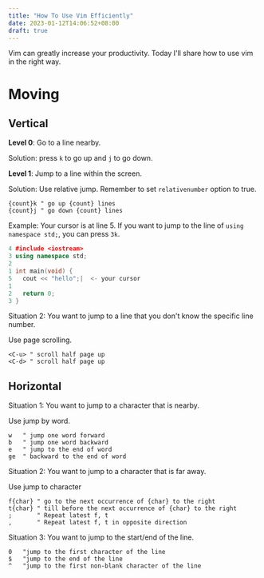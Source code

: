 ```yaml
---
title: "How To Use Vim Efficiently"
date: 2023-01-12T14:06:52+08:00
draft: true
---
```


Vim can greatly increase your productivity. Today I'll share how to use vim in the right way.

# Moving

## Vertical

**Level 0**: Go to a line nearby.

Solution: press `k` to go up and `j` to go down.

**Level 1**: Jump to a line within the screen.

Solution: Use relative jump. Remember to set `relativenumber` option to true.

```Vim
{count}k " go up {count} lines
{count}j " go down {count} lines 
```

Example:
Your cursor is at line 5. If you want to jump to the line of `using namespace std;`, you can press `3k`.

```cpp
4 #include <iostream>
3 using namespace std;
2 
1 int main(void) {
5   cout << "hello";|  <- your cursor
1
2   return 0;
3 }
```
Situation 2: You want to jump to a line that you don't know the specific line number.

Use page scrolling.

```Vim
<C-u> " scroll half page up
<C-d> " scroll half page up
```

## Horizontal

Situation 1: You want to jump to a character that is nearby.

Use jump by word.

```Vim
w   " jump one word forward
b   " jump one word backward
e   " jump to the end of word
ge  " backward to the end of word
```

Situation 2: You want to jump to a character that is far away.

Use jump to character

```Vim
f{char} " go to the next occurrence of {char} to the right
t{char} " till before the next occurrence of {char} to the right
;       " Repeat latest f, t
,       " Repeat latest f, t in opposite direction
```

Situation 3: You want to jump to the start/end of the line.

```Vim
0   "jump to the first character of the line
$   "jump to the end of the line
^   "jump to the first non-blank character of the line
```
